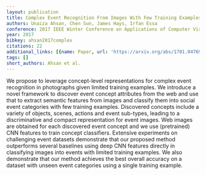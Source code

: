 ```yaml
---
layout: publication
title: Complex Event Recognition From Images With Few Training Examples
authors: Unaiza Ahsan, Chen Sun, James Hays, Irfan Essa
conference: 2017 IEEE Winter Conference on Applications of Computer Vision (WACV)
year: 2017
bibkey: ahsan2017complex
citations: 22
additional_links: [{name: Paper, url: 'https://arxiv.org/abs/1701.04769'}]
tags: []
short_authors: Ahsan et al.
---
```

We propose to leverage concept-level representations for complex event
recognition in photographs given limited training examples. We introduce a
novel framework to discover event concept attributes from the web and use that
to extract semantic features from images and classify them into social event
categories with few training examples. Discovered concepts include a variety of
objects, scenes, actions and event sub-types, leading to a discriminative and
compact representation for event images. Web images are obtained for each
discovered event concept and we use (pretrained) CNN features to train concept
classifiers. Extensive experiments on challenging event datasets demonstrate
that our proposed method outperforms several baselines using deep CNN features
directly in classifying images into events with limited training examples. We
also demonstrate that our method achieves the best overall accuracy on a
dataset with unseen event categories using a single training example.